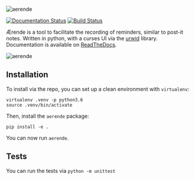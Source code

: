 ![aerende](doc/_static/title.png)

[![Documentation Status](https://readthedocs.org/projects/aerende/badge/?version=latest)](http://aerende.readthedocs.io/en/latest/?badge=latest) [![Build Status](https://travis-ci.org/Autophagy/aerende.svg?branch=master)](https://travis-ci.org/Autophagy/aerende)

Ærende is a tool to facilitate the recording of reminders, similar to post-it
notes. Written in python, with a curses UI via the [urwid](http://urwid.org/)
library. Documentation is available on
[ReadTheDocs](https://aerende.readthedocs.io/en/latest/).

![aerende](doc/_static/screenshot.png)

## Installation

To install via the repo, you can set up a clean environment with ``virtualenv``:
```
virtualenv .venv -p python3.6
source .venv/bin/activate
```

Then, install the ``aerende`` package:
```
pip install -e .
```

You can now run ``aerende``.

## Tests

You can run the tests via ``python -m unittest``